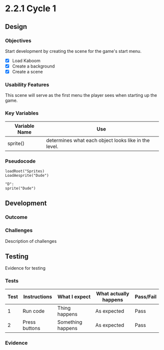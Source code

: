 # 2.2.1 Cycle 1

## Design

### Objectives

Start development by creating the scene for the game's start menu.

* [x] Load Kaboom
* [x] Create a background
* [x] Create a scene

### Usability Features

This scene will serve as the first menu the player sees when starting up the game.&#x20;

### Key Variables

| Variable Name | Use                                                  |
| ------------- | ---------------------------------------------------- |
| sprite()      | determines what each object looks like in the level. |

### Pseudocode

```
loadRoot("Sprites)
LoadAesprite("Dude")

"D":
sprite("Dude")
```

## Development

### Outcome

### Challenges

Description of challenges

## Testing

Evidence for testing

### Tests

| Test | Instructions  | What I expect     | What actually happens | Pass/Fail |
| ---- | ------------- | ----------------- | --------------------- | --------- |
| 1    | Run code      | Thing happens     | As expected           | Pass      |
| 2    | Press buttons | Something happens | As expected           | Pass      |

### Evidence
